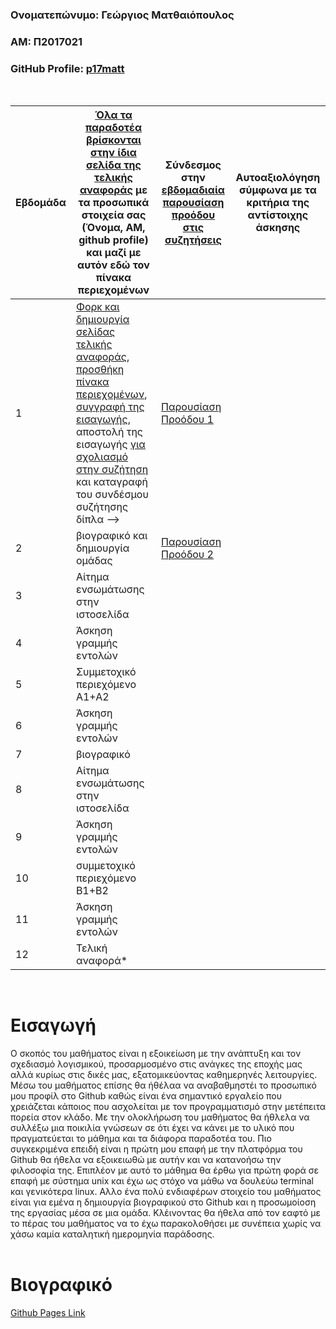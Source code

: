 ### Ονοματεπώνυμο: Γεώργιος Ματθαιόπουλος

### ΑΜ: Π2017021 

### GitHub Profile: [p17matt](https://github.com/p17matt)

<br/>

| Εβδομάδα | [Όλα τα παραδοτέα βρίσκονται στην ίδια σελίδα της τελικής αναφοράς](https://courses-ionio.github.io/help/deliverables/) με τα προσωπικά στοιχεία σας (Όνομα, ΑΜ, github profile) και μαζί με αυτόν εδώ τον πίνακα περιεχομένων | Σύνδεσμος στην [εβδομαδιαία παρουσίαση προόδου στις συζητήσεις](https://github.com/courses-ionio/help/discussions/categories/show-and-tell) | Αυτοαξιολόγηση σύμφωνα με τα κριτήρια της αντίστοιχης άσκησης |
| --- | --- | --- | --- |
| 1 | [Φορκ και δημιουργία σελίδας τελικής αναφοράς](https://courses-ionio.github.io/help/guide/), [προσθήκη πίνακα περιεχομένων](https://raw.githubusercontent.com/courses-ionio/sw/master/README.md), [συγγραφή της εισαγωγής](https://courses-ionio.github.io/help/intro/), αποστολή της εισαγωγής [για σχολιασμό στην συζήτηση](https://github.com/courses-ionio/help/discussions/categories/show-and-tell) και καταγραφή του συνδέσμου συζήτησης δίπλα --> |[Παρουσίαση Προόδου 1](https://github.com/courses-ionio/help/discussions/125) | |
| 2 | βιογραφικό και δημιουργία ομάδας |[Παρουσίαση Προόδου 2](https://github.com/courses-ionio/help/discussions/227)| |
| 3 | Αίτημα ενσωμάτωσης στην ιστοσελίδα | | |
| 4 | Άσκηση γραμμής εντολών | | |
| 5 | Συμμετοχικό περιεχόμενο A1+A2 | | |
| 6 | Άσκηση γραμμής εντολών | | |
| 7 | βιογραφικό | | |
| 8 | Αίτημα ενσωμάτωσης στην ιστοσελίδα | | |
| 9 | Άσκηση γραμμής εντολών | | |
| 10 | συμμετοχικό περιεχόμενο B1+B2 | | |
| 11 | Άσκηση γραμμής εντολών | | |
| 12 | Τελική αναφορά* | | |
<br/>

# Εισαγωγή  
O σκοπός του μαθήματος είναι η εξοικείωση με την ανάπτυξη και τον σχεδιασμό λογισμικού, προσαρμοσμένο στις ανάγκες της εποχής μας αλλά κυρίως στις δικές μας, εξατομικεύοντας καθημερηνές λειτουργίες. Μέσω του μαθήματος επίσης θα ήθέλαα να αναβαθμηστέι το προσωπικό μου προφίλ στο Github καθώς είναι ένα σημαντικό εργαλείο που χρειάζεται κάποιος που ασχολείται με τον προγραμματισμό στην μετέπειτα πορεία στον κλάδο. Με την ολοκλήρωση του μαθήματος θα ήθλελα να συλλέξω μια ποικιλία γνώσεων σε ότι έχει να κάνει με το υλικό που πραγματεύεται το μάθημα και τα διάφορα παραδοτέα του. Πιο συγκεκριμένα επειδή είναι η πρώτη μου επαφή με την πλατφόρμα του Github θα ήθελα να εξοικειωθώ με αυτήν και να κατανοήσω την φιλοσοφία της. Επιπλέον με αυτό το μάθημα θα έρθω για πρώτη φορά σε επαφή με σύστημα unix και έχω ως στόχο να μάθω να δουλεύω terminal και γενικότερα linux. Αλλο ένα πολύ ενδιαφέρων στοιχείο του μαθήματος είναι για εμένα η δημιουργία βιογραφικού στο Github και η προσωμοίοση της εργασίας μέσα σε μια ομάδα. Κλέινοντας θα ήθελα από τον εαφτό με το πέρας του μαθήματος να το έχω παρακολοθήσει με συνέπεια χωρίς να χάσω καμία καταλητική ημερομηνία παράδοσης. 
</br>
</br>

# Βιογραφικό
[Github Pages Link](https://p17matt.github.io/online-cv/)
</br>

